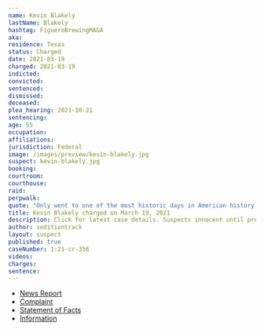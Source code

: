 ```yaml
---
name: Kevin Blakely
lastName: Blakely
hashtag: FigueroBrewingMAGA
aka:
residence: Texas
status: Charged
date: 2021-03-19
charged: 2021-03-19
indicted:
convicted:
sentenced:
dismissed:
deceased:
plea_hearing: 2021-10-21
sentencing:
age: 55
occupation:
affiliations:
jurisdiction: Federal
image: /images/preview/kevin-blakely.jpg
suspect: kevin-blakely.jpg
booking:
courtroom:
courthouse:
raid:
perpwalk:
quote: "Only went to one of the most historic days in American history with one of the biggest crowds ever seen Trumps [sic] epic speech live and close up. ... 1/6/21 for life"
title: Kevin Blakely charged on March 19, 2021
description: Click for latest case details. Suspects innocent until proven guilty.
author: seditiontrack
layout: suspect
published: true
caseNumber: 1:21-cr-356
videos:
charges:
sentence:
---
```

- [News Report](https://www.nbcdfw.com/news/local/mckinney-man-linked-to-capitol-riot-using-gps-data-court-document-says/2584604/)
- [Complaint](https://www.justice.gov/usao-dc/case-multi-defendant/file/1380351/download)
- [Statement of Facts](https://www.justice.gov/usao-dc/case-multi-defendant/file/1380356/download)
- [Information](https://www.justice.gov/usao-dc/case-multi-defendant/file/1394051/download)
